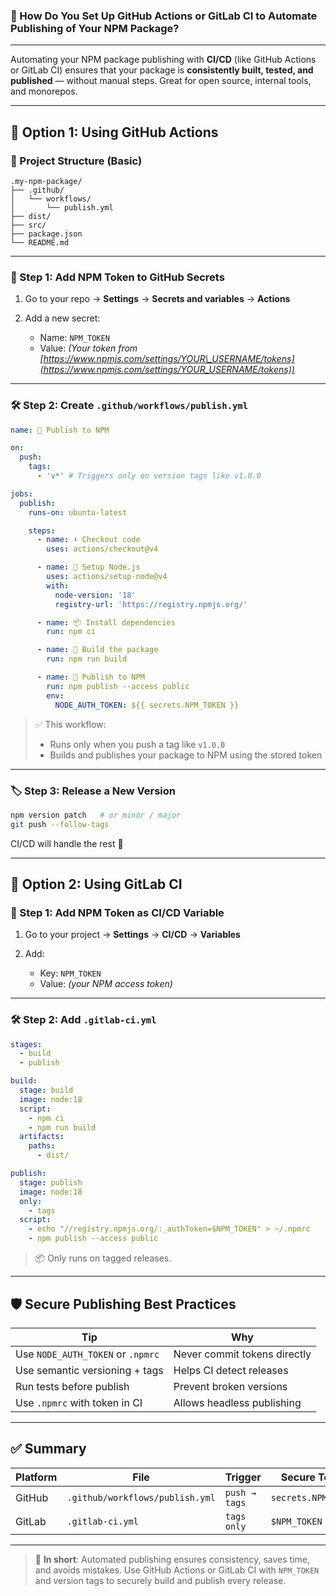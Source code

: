 ### 🤖 How Do You Set Up **GitHub Actions** or **GitLab CI** to Automate Publishing of Your NPM Package?

---

Automating your NPM package publishing with **CI/CD** (like GitHub Actions or GitLab CI) ensures that your package is **consistently built, tested, and published** — without manual steps. Great for open source, internal tools, and monorepos.

---

## 🚀 Option 1: Using **GitHub Actions**

### 📁 Project Structure (Basic)

```
.my-npm-package/
├── .github/
│   └── workflows/
│       └── publish.yml
├── dist/
├── src/
├── package.json
└── README.md
```

---

### 🔐 Step 1: Add NPM Token to GitHub Secrets

1. Go to your repo → **Settings** → **Secrets and variables** → **Actions**
2. Add a new secret:

   * Name: `NPM_TOKEN`
   * Value: *(Your token from [https://www.npmjs.com/settings/YOUR\_USERNAME/tokens](https://www.npmjs.com/settings/YOUR_USERNAME/tokens))*

---

### 🛠️ Step 2: Create `.github/workflows/publish.yml`

```yaml
name: 🚀 Publish to NPM

on:
  push:
    tags:
      - 'v*' # Triggers only on version tags like v1.0.0

jobs:
  publish:
    runs-on: ubuntu-latest

    steps:
      - name: ⬇️ Checkout code
        uses: actions/checkout@v4

      - name: 🔧 Setup Node.js
        uses: actions/setup-node@v4
        with:
          node-version: '18'
          registry-url: 'https://registry.npmjs.org/'

      - name: 📦 Install dependencies
        run: npm ci

      - name: 🧱 Build the package
        run: npm run build

      - name: 🚀 Publish to NPM
        run: npm publish --access public
        env:
          NODE_AUTH_TOKEN: ${{ secrets.NPM_TOKEN }}
```

> ✅ This workflow:
>
> * Runs only when you push a tag like `v1.0.0`
> * Builds and publishes your package to NPM using the stored token

---

### 🏷️ Step 3: Release a New Version

```bash
npm version patch   # or minor / major
git push --follow-tags
```

CI/CD will handle the rest 🚀

---

## 🦊 Option 2: Using **GitLab CI**

### 🔐 Step 1: Add NPM Token as CI/CD Variable

1. Go to your project → **Settings** → **CI/CD** → **Variables**
2. Add:

   * Key: `NPM_TOKEN`
   * Value: *(your NPM access token)*

---

### 🛠️ Step 2: Add `.gitlab-ci.yml`

```yaml
stages:
  - build
  - publish

build:
  stage: build
  image: node:18
  script:
    - npm ci
    - npm run build
  artifacts:
    paths:
      - dist/

publish:
  stage: publish
  image: node:18
  only:
    - tags
  script:
    - echo "//registry.npmjs.org/:_authToken=$NPM_TOKEN" > ~/.npmrc
    - npm publish --access public
```

> 📦 Only runs on tagged releases.

---

## 🛡️ Secure Publishing Best Practices

| Tip                               | Why                          |
| --------------------------------- | ---------------------------- |
| Use `NODE_AUTH_TOKEN` or `.npmrc` | Never commit tokens directly |
| Use semantic versioning + tags    | Helps CI detect releases     |
| Run tests before publish          | Prevent broken versions      |
| Use `.npmrc` with token in CI     | Allows headless publishing   |

---

## ✅ Summary

| Platform | File                            | Trigger       | Secure Token        |
| -------- | ------------------------------- | ------------- | ------------------- |
| GitHub   | `.github/workflows/publish.yml` | `push → tags` | `secrets.NPM_TOKEN` |
| GitLab   | `.gitlab-ci.yml`                | `tags only`   | `$NPM_TOKEN`        |

---

> 🧠 **In short**:
> Automated publishing ensures consistency, saves time, and avoids mistakes. Use GitHub Actions or GitLab CI with `NPM_TOKEN` and version tags to securely build and publish every release.
